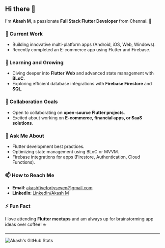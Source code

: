 ## Hi there 👋  
I'm **Akash M**, a passionate **Full Stack Flutter Developer** from Chennai. 🚀  

### 🔭 Current Work  
- Building innovative multi-platform apps (Android, iOS, Web, Windows).  
- Recently completed an E-commerce app using Flutter and Firebase.  

### 🌱 Learning and Growing  
- Diving deeper into **Flutter Web** and advanced state management with **BLoC**.  
- Exploring efficient database integrations with **Firebase Firestore** and **SQL**.  

### 👯 Collaboration Goals  
- Open to collaborating on **open-source Flutter projects**.  
- Excited about working on **E-commerce, financial apps, or SaaS solutions**.  

### 💬 Ask Me About  
- Flutter development best practices.  
- Optimizing state management using BLoC or MVVM.  
- Firebase integrations for apps (Firestore, Authentication, Cloud Functions).  

### 📫 How to Reach Me  
- **Email**: [akashfivefortyseven@gmail.com](mailto:akashfivefortyseven@gmail.com)  
- **LinkedIn**: [LinkedIn/Akash M](https://www.linkedin.com/in/akash-m-638475255/)  

### ⚡ Fun Fact  
I love attending **Flutter meetups** and am always up for brainstorming app ideas over coffee! ☕  

---

![Akash's GitHub Stats](https://github-readme-stats.vercel.app/api?username=akashvtrs&show_icons=true&theme=radical)  
